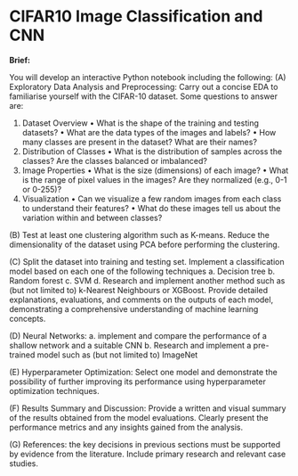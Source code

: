 # CIFAR10 Image Classification and CNN
<b>Brief:</b>

You will develop an interactive Python notebook including the following:
(A)	Exploratory Data Analysis and Preprocessing: Carry out a concise EDA to familiarise yourself with the CIFAR-10 dataset. Some questions to answer are:
1. Dataset Overview
•	What is the shape of the training and testing datasets?
•	What are the data types of the images and labels?
•	How many classes are present in the dataset? What are their names?
2. Distribution of Classes
•	What is the distribution of samples across the classes? Are the classes balanced or imbalanced?
3. Image Properties
•	What is the size (dimensions) of each image?
•	What is the range of pixel values in the images? Are they normalized (e.g., 0-1 or 0-255)?
4. Visualization
•	Can we visualize a few random images from each class to understand their features?
•	What do these images tell us about the variation within and between classes?

(B)	Test at least one clustering algorithm such as K-means. Reduce the dimensionality of the dataset using PCA before performing the clustering. 

(C)	Split the dataset into training and testing set. Implement a classification model based on each one of the following techniques
a.	Decision tree
b.	Random forest
c.	SVM
d.	Research and implement another method such as (but not limited to)  k-Nearest Neighbours or XGBoost.
Provide detailed explanations, evaluations, and comments on the outputs of each model, demonstrating a comprehensive understanding of machine learning concepts.

(D)	Neural Networks: 
a.	implement and compare the performance of a shallow network and a suitable CNN
b.	Research and implement a pre-trained model such as (but not limited to) ImageNet

(E)	Hyperparameter Optimization: Select one model and demonstrate the possibility of further improving its performance using hyperparameter optimization techniques.

(F)	Results Summary and Discussion: Provide a written and visual summary of the results obtained from the model evaluations. Clearly present the performance metrics and any insights gained from the analysis.

(G)	References: the key decisions in previous sections must be supported by evidence from the literature. Include primary research and relevant case studies.
